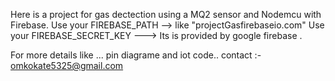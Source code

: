 Here is a project for gas dectection using a MQ2 sensor and Nodemcu with Firebase. 
Use your FIREBASE_PATH --> like "projectGasfirebaseio.com"
Use your FIREBASE_SECRET_KEY ---> Its is provided by google firebase . 

For more details like ... pin diagrame and iot code.. 
contact :- omkokate5325@gmail.com
